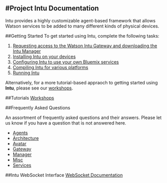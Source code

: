 #Project Intu Documentation
---

Intu provides a highly customizable agent-based framework that allows Watson services to be added to many different kinds of physical devices. 

##Getting Started
To get started using Intu, complete the following tasks:

1. [Requesting access to the Watson Intu Gateway and downloading the Intu Manager](./installation/downloading.md)
2. [Installing Intu on your devices](./installation/installing.md)
3. [Configuring Intu to use your own Bluemix services](./installation/configuring.md)
4. [Compiling Intu for various platforms](./installation/compiling.md)
5. [Running Intu](./installation/running.md)

Alternatively, for a more tutorial-based appraoch to getting started using **Intu**, please see our [workshops](./workshops).

##Tutorials
[Workshops](./workshops)

##Frequently Asked Questions

An assortment of frequently asked questions and their answers. Please let us know if you have a question that is not answered here.

* [Agents](./faqs/agents/agents.md)
* [Architecture](./faqs/architecture/architecture.md)
* [Avatar](./faqs/avatar/avatar.md)
* [Gateway](./faqs/gateway/gateway.md)
* [Manager](./faqs/manager/manager.md)
* [Misc](./faqs/misc/misc.md)
* [Services](./faqs/services/services.md)

##Intu WebSocket Interface
[WebSocket Documentation](./WebSocket/WebSocket.md)

